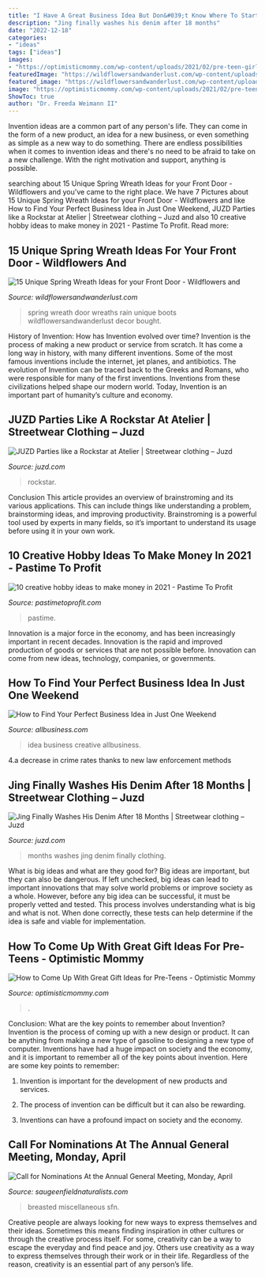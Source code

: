 ```yaml
---
title: "I Have A Great Business Idea But Don&#039;t Know Where To Start ~ Call For Nominations At The Annual General Meeting, Monday, April"
description: "Jing finally washes his denim after 18 months"
date: "2022-12-18"
categories:
- "ideas"
tags: ["ideas"]
images:
- "https://optimisticmommy.com/wp-content/uploads/2021/02/pre-teen-girl-2091321_1280-Pixabay.jpg"
featuredImage: "https://wildflowersandwanderlust.com/wp-content/uploads/2019/03/springboots-742x1024.jpg"
featured_image: "https://wildflowersandwanderlust.com/wp-content/uploads/2019/03/springboots-742x1024.jpg"
image: "https://optimisticmommy.com/wp-content/uploads/2021/02/pre-teen-girl-2091321_1280-Pixabay.jpg"
ShowToc: true
author: "Dr. Freeda Weimann II"
---
```



Invention ideas are a common part of any person's life. They can come in the form of a new product, an idea for a new business, or even something as simple as a new way to do something. There are endless possibilities when it comes to invention ideas and there's no need to be afraid to take on a new challenge. With the right motivation and support, anything is possible.

	

		
searching about 15 Unique Spring Wreath Ideas for your Front Door - Wildflowers and you've came to the right place. We have 7 Pictures about 15 Unique Spring Wreath Ideas for your Front Door - Wildflowers and like How to Find Your Perfect Business Idea in Just One Weekend, JUZD Parties like a Rockstar at Atelier | Streetwear clothing – Juzd and also 10 creative hobby ideas to make money in 2021 - Pastime To Profit. Read more:
		
    
## 15 Unique Spring Wreath Ideas For Your Front Door - Wildflowers And

<img loading=lazy src="https://wildflowersandwanderlust.com/wp-content/uploads/2019/03/springboots-742x1024.jpg" onerror="this.onerror=null;this.src='https://tse4.mm.bing.net/th?id=OIP.r8Y4iPZvOGebjg38uQng2AHaKO&amp;pid=15.1';" alt="15 Unique Spring Wreath Ideas for your Front Door - Wildflowers and">

_Source: wildflowersandwanderlust.com_

>spring wreath door wreaths rain unique boots wildflowersandwanderlust decor bought. 

	

History of Invention: How has Invention evolved over time?
Invention is the process of making a new product or service from scratch. It has come a long way in history, with many different inventions. Some of the most famous inventions include the internet, jet planes, and antibiotics. The evolution of Invention can be traced back to the Greeks and Romans, who were responsible for many of the first inventions. Inventions from these civilizations helped shape our modern world. Today, Invention is an important part of humanity’s culture and economy.

    
## JUZD Parties Like A Rockstar At Atelier | Streetwear Clothing – Juzd

<img loading=lazy src="http://3.bp.blogspot.com/_O96JA2G5zFY/So9CcapctXI/AAAAAAAAAts/bsoG6j-YPKA/s400/DSC_0469.jpg" onerror="this.onerror=null;this.src='https://tse3.mm.bing.net/th?id=OIP.AKUmTW1WTYDFAUm6WA4XJwAAAA&amp;pid=15.1';" alt="JUZD Parties like a Rockstar at Atelier | Streetwear clothing – Juzd">

_Source: juzd.com_

>rockstar. 

	

Conclusion
This article provides an overview of brainstroming and its various applications. This can include things like understanding a problem, brainstorming ideas, and improving productivity. Brainstroming is a powerful tool used by experts in many fields, so it’s important to understand its usage before using it in your own work.

    
## 10 Creative Hobby Ideas To Make Money In 2021 - Pastime To Profit

<img loading=lazy src="https://pastimetoprofit.com/wp-content/uploads/2021/01/COVER-REDUCED-SMLL-1.jpg" onerror="this.onerror=null;this.src='https://tse3.mm.bing.net/th?id=OIP.iiX-HnBj16MQ02E_hm3xyQHaLH&amp;pid=15.1';" alt="10 creative hobby ideas to make money in 2021 - Pastime To Profit">

_Source: pastimetoprofit.com_

>pastime. 

	

Innovation is a major force in the economy, and has been increasingly important in recent decades. Innovation is the rapid and improved production of goods or services that are not possible before. Innovation can come from new ideas, technology, companies, or governments.

    
## How To Find Your Perfect Business Idea In Just One Weekend

<img loading=lazy src="https://www.allbusiness.com/asset/2016/07/Creative-business-idea.jpg" onerror="this.onerror=null;this.src='https://tse4.mm.bing.net/th?id=OIP.MyadHfWyHiZ-9akzb6wumQHaG8&amp;pid=15.1';" alt="How to Find Your Perfect Business Idea in Just One Weekend">

_Source: allbusiness.com_

>idea business creative allbusiness. 

	

4.a decrease in crime rates thanks to new law enforcement methods

    
## Jing Finally Washes His Denim After 18 Months | Streetwear Clothing – Juzd

<img loading=lazy src="http://3.bp.blogspot.com/_k8ZSlgZUqmE/S0-WClPrhqI/AAAAAAAAAD8/WbfpP6MZQ2c/s400/6.JPG" onerror="this.onerror=null;this.src='https://tse4.mm.bing.net/th?id=OIP.AEPTytKx89RFzwFjRA0rZgAAAA&amp;pid=15.1';" alt="Jing Finally Washes His Denim After 18 Months | Streetwear clothing – Juzd">

_Source: juzd.com_

>months washes jing denim finally clothing. 

	

What is big ideas and what are they good for?
Big ideas are important, but they can also be dangerous. If left unchecked, big ideas can lead to important innovations that may solve world problems or improve society as a whole. However, before any big idea can be successful, it must be properly vetted and tested. This process involves understanding what is big and what is not. When done correctly, these tests can help determine if the idea is safe and viable for implementation.

    
## How To Come Up With Great Gift Ideas For Pre-Teens - Optimistic Mommy

<img loading=lazy src="https://optimisticmommy.com/wp-content/uploads/2021/02/pre-teen-girl-2091321_1280-Pixabay.jpg" onerror="this.onerror=null;this.src='https://tse4.mm.bing.net/th?id=OIP.e8OIVGRTgpivtXf71qGjIwHaLH&amp;pid=15.1';" alt="How to Come Up With Great Gift Ideas for Pre-Teens - Optimistic Mommy">

_Source: optimisticmommy.com_

>. 

	

Conclusion: What are the key points to remember about Invention?
Invention is the process of coming up with a new design or product. It can be anything from making a new type of gasoline to designing a new type of computer. Inventions have had a huge impact on society and the economy, and it is important to remember all of the key points about invention. Here are some key points to remember:
1) Invention is important for the development of new products and services.

2) The process of invention can be difficult but it can also be rewarding.

3) Inventions can have a profound impact on society and the economy.

    
## Call For Nominations At The Annual General Meeting, Monday, April

<img loading=lazy src="http://www.saugeenfieldnaturalists.com/SFN/2010_Miscellaneous_Archives_files/shapeimage_3.png" onerror="this.onerror=null;this.src='https://tse2.mm.bing.net/th?id=OIP.VQUJA18MxSOdXvg7CM-S-gAAAA&amp;pid=15.1';" alt="Call for Nominations At the Annual General Meeting, Monday, April">

_Source: saugeenfieldnaturalists.com_

>breasted miscellaneous sfn. 

	

Creative people are always looking for new ways to express themselves and their ideas. Sometimes this means finding inspiration in other cultures or through the creative process itself. For some, creativity can be a way to escape the everyday and find peace and joy. Others use creativity as a way to express themselves through their work or in their life. Regardless of the reason, creativity is an essential part of any person’s life.

